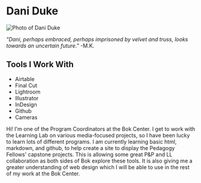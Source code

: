 # Dani Duke

![Photo of Dani Duke](https://files.slack.com/files-pri/T0HTW3H0V-F0126U8PW69/dani_003.jpg?pub_secret=47aeacebb0 "Photo of Dani Duke")

_"Dani, perhaps embraced, perhaps imprisoned by velvet and truss, looks towards an uncertain future."_ -M.K.

## Tools I Work With
* Airtable
* Final Cut
* Lightroom
* Illustrator
* InDesign
* Github
* Cameras

Hi! I'm one of the Program Coordinators at the Bok Center. I get to work with the Learning Lab on various media-focused projects, so I have been lucky to learn lots of different programs. I am currently learning basic html, markdown, and github, to help create a site to display the Pedagogy Fellows' capstone projects. This is allowing some great P&P and LL collaboration as both sides of Bok explore these tools. It is also giving me a greater understanding of web design which I will be able to use in the rest of my work at the Bok Center.
